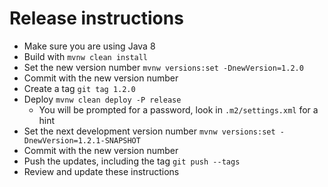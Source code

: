 # Release instructions

* Make sure you are using Java 8
* Build with `mvnw clean install`
* Set the new version number `mvnw versions:set -DnewVersion=1.2.0`
* Commit with the new version number 
* Create a tag  `git tag 1.2.0`
* Deploy `mvnw clean deploy -P release`
    * You will be prompted for a password, look in `.m2/settings.xml` for a hint
* Set the next development version number `mvnw versions:set -DnewVersion=1.2.1-SNAPSHOT`
* Commit with the new version number 
* Push the updates, including the tag `git push --tags`
* Review and update these instructions


